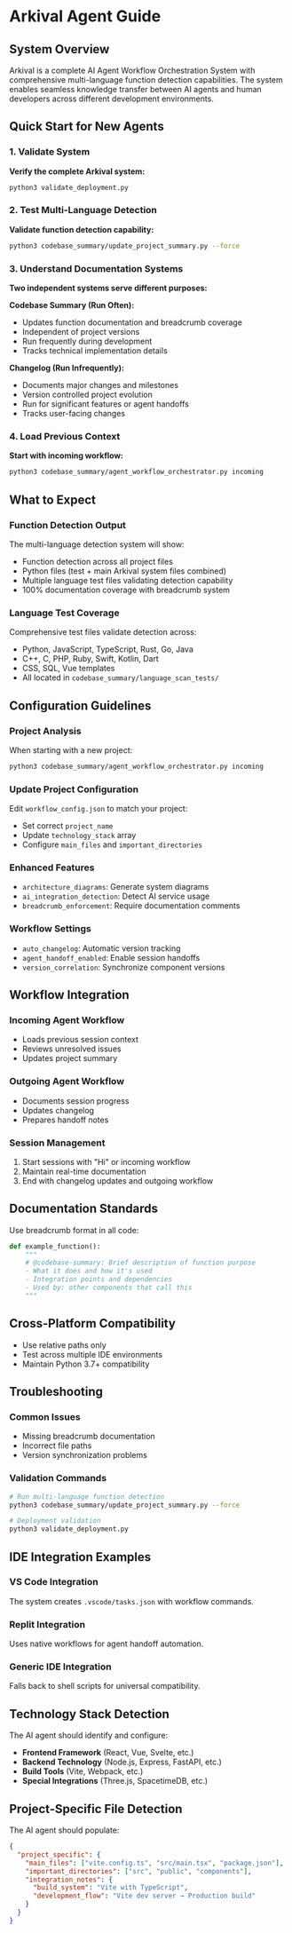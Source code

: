 # Arkival Agent Guide

## System Overview

Arkival is a complete AI Agent Workflow Orchestration System with comprehensive multi-language function detection capabilities. The system enables seamless knowledge transfer between AI agents and human developers across different development environments.

## Quick Start for New Agents

### 1. Validate System
**Verify the complete Arkival system:**
```bash
python3 validate_deployment.py
```

### 2. Test Multi-Language Detection
**Validate function detection capability:**
```bash
python3 codebase_summary/update_project_summary.py --force
```

### 3. Understand Documentation Systems
**Two independent systems serve different purposes:**

**Codebase Summary (Run Often):**
- Updates function documentation and breadcrumb coverage
- Independent of project versions
- Run frequently during development
- Tracks technical implementation details

**Changelog (Run Infrequently):**
- Documents major changes and milestones  
- Version controlled project evolution
- Run for significant features or agent handoffs
- Tracks user-facing changes

### 4. Load Previous Context
**Start with incoming workflow:**
```bash
python3 codebase_summary/agent_workflow_orchestrator.py incoming
```

## What to Expect

### Function Detection Output
The multi-language detection system will show:
- Function detection across all project files 
- Python files (test + main Arkival system files combined)
- Multiple language test files validating detection capability
- 100% documentation coverage with breadcrumb system

### Language Test Coverage
Comprehensive test files validate detection across:
- Python, JavaScript, TypeScript, Rust, Go, Java
- C++, C, PHP, Ruby, Swift, Kotlin, Dart
- CSS, SQL, Vue templates
- All located in `codebase_summary/language_scan_tests/`

## Configuration Guidelines

### Project Analysis
When starting with a new project:
```bash
python3 codebase_summary/agent_workflow_orchestrator.py incoming
```

### Update Project Configuration
Edit `workflow_config.json` to match your project:
- Set correct `project_name`
- Update `technology_stack` array
- Configure `main_files` and `important_directories`

### Enhanced Features
- `architecture_diagrams`: Generate system diagrams
- `ai_integration_detection`: Detect AI service usage
- `breadcrumb_enforcement`: Require documentation comments

### Workflow Settings
- `auto_changelog`: Automatic version tracking
- `agent_handoff_enabled`: Enable session handoffs
- `version_correlation`: Synchronize component versions

## Workflow Integration

### Incoming Agent Workflow
- Loads previous session context
- Reviews unresolved issues
- Updates project summary

### Outgoing Agent Workflow  
- Documents session progress
- Updates changelog
- Prepares handoff notes

### Session Management
1. Start sessions with "Hi" or incoming workflow
2. Maintain real-time documentation
3. End with changelog updates and outgoing workflow

## Documentation Standards

Use breadcrumb format in all code:
```python
def example_function():
    """
    # @codebase-summary: Brief description of function purpose
    - What it does and how it's used
    - Integration points and dependencies
    - Used by: other components that call this
    """
```

## Cross-Platform Compatibility

- Use relative paths only
- Test across multiple IDE environments
- Maintain Python 3.7+ compatibility

## Troubleshooting

### Common Issues
- Missing breadcrumb documentation
- Incorrect file paths
- Version synchronization problems

### Validation Commands
```bash
# Run multi-language function detection
python3 codebase_summary/update_project_summary.py --force

# Deployment validation
python3 validate_deployment.py
```

## IDE Integration Examples

### VS Code Integration
The system creates `.vscode/tasks.json` with workflow commands.

### Replit Integration  
Uses native workflows for agent handoff automation.

### Generic IDE Integration
Falls back to shell scripts for universal compatibility.

## Technology Stack Detection

The AI agent should identify and configure:
- **Frontend Framework** (React, Vue, Svelte, etc.)
- **Backend Technology** (Node.js, Express, FastAPI, etc.)
- **Build Tools** (Vite, Webpack, etc.)
- **Special Integrations** (Three.js, SpacetimeDB, etc.)

## Project-Specific File Detection

The AI agent should populate:
```json
{
  "project_specific": {
    "main_files": ["vite.config.ts", "src/main.tsx", "package.json"],
    "important_directories": ["src", "public", "components"],
    "integration_notes": {
      "build_system": "Vite with TypeScript",
      "development_flow": "Vite dev server → Production build"
    }
  }
}
```